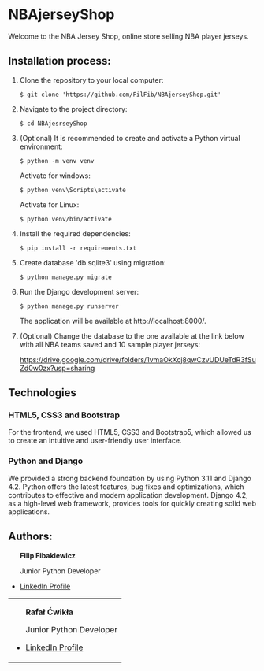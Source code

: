 # NBAjerseyShop 

Welcome to the NBA Jersey Shop, online store selling NBA player jerseys.



## Installation process:

1. Clone the repository to your local computer:

    ```
    $ git clone 'https://github.com/FilFib/NBAjerseyShop.git'
    ```

2. Navigate to the project directory:

    ```
    $ cd NBAjesrseyShop
    ```

3. (Optional) It is recommended to create and activate a Python virtual environment:

    ```
    $ python -m venv venv
    ```
    Activate for windows:
    ```
    $ python venv\Scripts\activate
    ```
    Activate for Linux:
    ```
    $ python venv/bin/activate
    ```

4. Install the required dependencies:

    ```
    $ pip install -r requirements.txt
    ```

5. Create database 'db.sqlite3' using migration:

    ```
    $ python manage.py migrate
    ```

6. Run the Django development server:

    ```
    $ python manage.py runserver
    ```

    The application will be available at http://localhost:8000/.

7. (Optional) Change the database to the one available at the link below with all NBA teams saved and 10 sample player jerseys:

    https://drive.google.com/drive/folders/1vmaOkXcj8qwCzvUDUeTdR3fSuZd0w0zx?usp=sharing 



## Technologies

### HTML5, CSS3 and Bootstrap

For the frontend, we used HTML5, CSS3 and Bootstrap5, which allowed us to create an intuitive and user-friendly user interface.

### Python and Django

We provided a strong backend foundation by using Python 3.11 and Django 4.2. Python offers the latest features, bug fixes and optimizations, which contributes to effective and modern application development. Django 4.2, as a high-level web framework, provides tools for quickly creating solid web applications.



## Authors:

<table>
  <tr>
      <ul>
        <b>Filip Fibakiewicz</b>
        <p>Junior Python Developer</p>
        <li><a href="https://www.linkedin.com/in/filfib/">LinkedIn Profile</a></li>
      </ul>
    </td>
  </tr>
  <tr>
    <td>
      <ul>
        <b>Rafał Ćwikła</b>
        <p>Junior Python Developer</p>
        <li><a href="https://www.linkedin.com/in/rafalcwikla/">LinkedIn Profile</a></li>
      </ul>
    </td>
  </tr>
</table>
